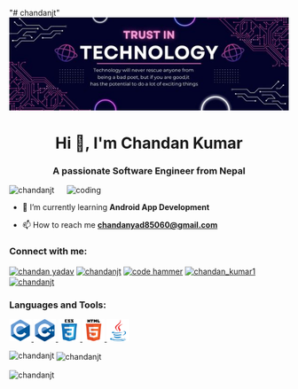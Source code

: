 "# chandanjt" 
![logo](https://github.com/chandanjt/chandanjt/blob/main/4.jpg)
<h1 align="center">Hi 👋, I'm Chandan Kumar</h1>
<h3 align="center">A passionate Software Engineer from Nepal</h3>
<img align="right"alt="coding"width="400"src="https://cdn.dribbble.com/users/1019864/screenshots/3079099/codeloop.gif">

<p align="left"> <img src="https://komarev.com/ghpvc/?username=chandanjt&label=Profile%20views&color=0e75b6&style=flat" alt="chandanjt" /> </p>

- 🌱 I’m currently learning **Android App Development**

- 📫 How to reach me **chandanyad85060@gmail.com**

<h3 align="left">Connect with me:</h3>
<p align="left">
<a href="https://linkedin.com/in/chandan yadav" target="blank"><img align="center" src="https://raw.githubusercontent.com/rahuldkjain/github-profile-readme-generator/master/src/images/icons/Social/linked-in-alt.svg" alt="chandan yadav" height="30" width="40" /></a>
<a href="https://fb.com/chandanjt" target="blank"><img align="center" src="https://raw.githubusercontent.com/rahuldkjain/github-profile-readme-generator/master/src/images/icons/Social/facebook.svg" alt="chandanjt" height="30" width="40" /></a>
<a href="https://www.youtube.com/c/code hammer" target="blank"><img align="center" src="https://raw.githubusercontent.com/rahuldkjain/github-profile-readme-generator/master/src/images/icons/Social/youtube.svg" alt="code hammer" height="30" width="40" /></a>
<a href="https://www.leetcode.com/chandan_kumar1" target="blank"><img align="center" src="https://raw.githubusercontent.com/rahuldkjain/github-profile-readme-generator/master/src/images/icons/Social/leet-code.svg" alt="chandan_kumar1" height="30" width="40" /></a>
<a href="https://auth.geeksforgeeks.org/user/chandanjt" target="blank"><img align="center" src="https://raw.githubusercontent.com/rahuldkjain/github-profile-readme-generator/master/src/images/icons/Social/geeks-for-geeks.svg" alt="chandanjt" height="30" width="40" /></a>
</p>

<h3 align="left">Languages and Tools:</h3>
<p align="left"> <a href="https://www.cprogramming.com/" target="_blank" rel="noreferrer"> <img src="https://raw.githubusercontent.com/devicons/devicon/master/icons/c/c-original.svg" alt="c" width="40" height="40"/> </a> <a href="https://www.w3schools.com/cpp/" target="_blank" rel="noreferrer"> <img src="https://raw.githubusercontent.com/devicons/devicon/master/icons/cplusplus/cplusplus-original.svg" alt="cplusplus" width="40" height="40"/> </a> <a href="https://www.w3schools.com/css/" target="_blank" rel="noreferrer"> <img src="https://raw.githubusercontent.com/devicons/devicon/master/icons/css3/css3-original-wordmark.svg" alt="css3" width="40" height="40"/> </a> <a href="https://www.w3.org/html/" target="_blank" rel="noreferrer"> <img src="https://raw.githubusercontent.com/devicons/devicon/master/icons/html5/html5-original-wordmark.svg" alt="html5" width="40" height="40"/> </a> <a href="https://www.java.com" target="_blank" rel="noreferrer"> <img src="https://raw.githubusercontent.com/devicons/devicon/master/icons/java/java-original.svg" alt="java" width="40" height="40"/> </a> </p>

<p><img align="left" src="https://github-readme-stats.vercel.app/api/top-langs?username=chandanjt&show_icons=true&locale=en&layout=compact" alt="chandanjt" /></p>

<p>&nbsp;<img align="center" src="https://github-readme-stats.vercel.app/api?username=chandanjt&show_icons=true&locale=en" alt="chandanjt" /></p>

<p><img align="center" src="https://github-readme-streak-stats.herokuapp.com/?user=chandanjt&" alt="chandanjt" /></p>
